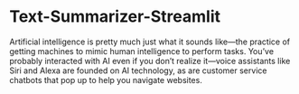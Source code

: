 # Text-Summarizer-Streamlit
Artificial intelligence is pretty much just what it sounds like—the practice of getting machines to mimic human intelligence to perform tasks. You’ve probably interacted with AI even if you don’t realize it—voice assistants like Siri and Alexa are founded on AI technology, as are customer service chatbots that pop up to help you navigate websites.
